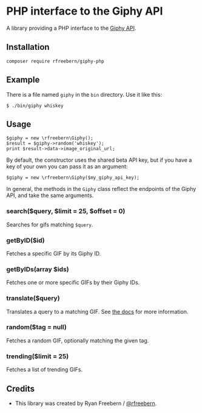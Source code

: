 # PHP interface to the Giphy API

A library providing a PHP interface to the [Giphy API](https://github.com/giphy/GiphyAPI).

## Installation

    composer require rfreebern/giphy-php

## Example

There is a file named ```giphy``` in the ```bin``` directory. Use it like this:

    $ ./bin/giphy whiskey

## Usage

    $giphy = new \rfreebern\Giphy();
    $result = $giphy->random('whiskey');
    print $result->data->image_original_url;

By default, the constructor uses the shared beta API key, but if you have a key
of your own you can pass it as an argument:

    $giphy = new \rfreebern\Giphy($my_giphy_api_key);

In general, the methods in the ```Giphy``` class reflect the endpoints of the
Giphy API, and take the same arguments.

### search($query, $limit = 25, $offset = 0)

Searches for gifs matching ```$query```.

### getByID($id)

Fetches a specific GIF by its Giphy ID.

### getByIDs(array $ids)

Fetches one or more specific GIFs by their Giphy IDs.

### translate($query)

Translates a query to a matching GIF. See [the docs](https://github.com/giphy/GiphyAPI#translate-endpoint)
for more information.

### random($tag = null)

Fetches a random GIF, optionally matching the given tag.

### trending($limit = 25)

Fetches a list of trending GIFs.

## Credits

* This library was created by Ryan Freebern / [@rfreebern](http://twitter.com/rfreebern).
